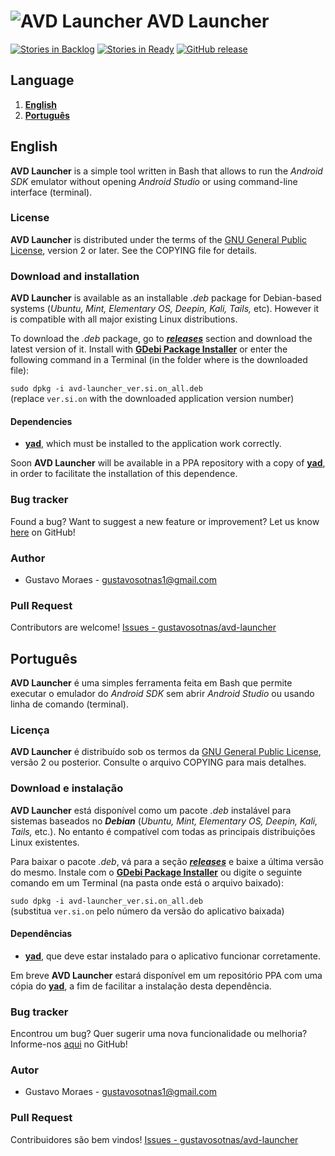 ![AVD Launcher](http://cdn3.aptoide.com/imgs/a/d/c/adc53969fb60384ae370ef13555a3ff4.png) AVD Launcher
=====================================================================================================

[![Stories in Backlog](https://img.shields.io/github/issues-raw/gustavosotnas/avd-launcher.svg?label=backlog&style=plastic)](https://waffle.io/gustavosotnas/avd-launcher)
[![Stories in Ready](https://badge.waffle.io/gustavosotnas/avd-launcher.png?label=ready&title=ready)](https://waffle.io/gustavosotnas/avd-launcher)
[![GitHub release](https://img.shields.io/github/release/gustavosotnas/avd-launcher.svg?style=plastic)](https://github.com/gustavosotnas/avd-launcher/releases/latest)

Language
--------
1. [**English**](#english)
2. [**Português**](#português)

English
--------------------------
**AVD Launcher** is a simple tool written in Bash that allows to run the *Android SDK* emulator without opening *Android Studio* or using command-line interface (terminal).

### License
**AVD Launcher** is distributed under the terms of the [GNU General Public License](http://www.gnu.org/licenses/), version 2 or later. See the COPYING file for details.

### Download and installation
**AVD Launcher** is available as an installable *.deb* package for Debian-based systems (*Ubuntu, Mint, Elementary OS, Deepin, Kali, Tails,* etc). However it is compatible with all major existing Linux distributions.

To download the *.deb* package, go to [***releases***](https://github.com/gustavosotnas/avd-launcher/releases/latest) section and download the latest version of it. Install with [**GDebi Package Installer**](https://apps.ubuntu.com/cat/applications/gdebi/) or enter the following command in a Terminal (in the folder where is the downloaded file):

`sudo dpkg -i avd-launcher_ver.si.on_all.deb` <br>
(replace `ver.si.on` with the downloaded application version number)

#### Dependencies
 * [**yad**](http://www.webupd8.org/2010/12/yad-zenity-on-steroids-display.html), which must be installed to the application work correctly.

<!--[**GDebi**](https://apps.ubuntu.com/cat/applications/gdebi/) installs [**yad**](http://www.webupd8.org/2010/12/yad-zenity-on-steroids-display.html) if it doesn't installed.-->

Soon **AVD Launcher** will be available in a PPA repository with a copy of [**yad**](http://www.webupd8.org/2010/12/yad-zenity-on-steroids-display.html), in order to facilitate the installation of this dependence.

### Bug tracker
Found a bug? Want to suggest a new feature or improvement? Let us know [here](https://github.com/gustavosotnas/avd-launcher/issues) on GitHub!

### Author
 * Gustavo Moraes - <gustavosotnas1@gmail.com>

### Pull Request
Contributors are welcome! [Issues - gustavosotnas/avd-launcher](https://github.com/gustavosotnas/avd-launcher/issues)

Português
--------------------------
**AVD Launcher** é uma simples ferramenta feita em Bash que permite executar o emulador do *Android SDK* sem abrir *Android Studio* ou usando linha de comando (terminal).

### Licença
**AVD Launcher** é distribuído sob os termos da [GNU General Public License](http://www.gnu.org/licenses/), versão 2 ou posterior. Consulte o arquivo COPYING para mais detalhes.

### Download e instalação
**AVD Launcher** está disponível como um pacote *.deb* instalável para sistemas baseados no ***Debian*** (*Ubuntu, Mint, Elementary OS, Deepin, Kali, Tails,* etc.). No entanto é compatível com todas as principais distribuições Linux existentes.

Para baixar o pacote *.deb*, vá para a seção [***releases***](https://github.com/gustavosotnas/avd-launcher/releases/latest) e baixe a última versão do mesmo. Instale com o [**GDebi Package Installer**](https://apps.ubuntu.com/cat/applications/gdebi/) ou digite o seguinte comando em um Terminal (na pasta onde está o arquivo baixado):

`sudo dpkg -i avd-launcher_ver.si.on_all.deb` <br>
(substitua `ver.si.on` pelo número da versão do aplicativo baixada)

#### Dependências
 * [**yad**](http://www.webupd8.org/2010/12/yad-zenity-on-steroids-display.html), que deve estar instalado para o aplicativo funcionar corretamente.

<!--[**GDebi**](https://apps.ubuntu.com/cat/applications/gdebi/) instala [**yad**](http://www.webupd8.org/2010/12/yad-zenity-on-steroids-display.html) se ele não estiver instalado.-->

Em breve **AVD Launcher** estará disponível em um repositório PPA com uma cópia do [**yad**](http://www.webupd8.org/2010/12/yad-zenity-on-steroids-display.html), a fim de facilitar a instalação desta dependência.

### Bug tracker
Encontrou um bug? Quer sugerir uma nova funcionalidade ou melhoria? Informe-nos [aqui](https://github.com/gustavosotnas/avd-launcher/issues) no GitHub!

### Autor
 * Gustavo Moraes - <gustavosotnas1@gmail.com>

### Pull Request
Contribuidores são bem vindos! [Issues - gustavosotnas/avd-launcher](https://github.com/gustavosotnas/avd-launcher/issues)

